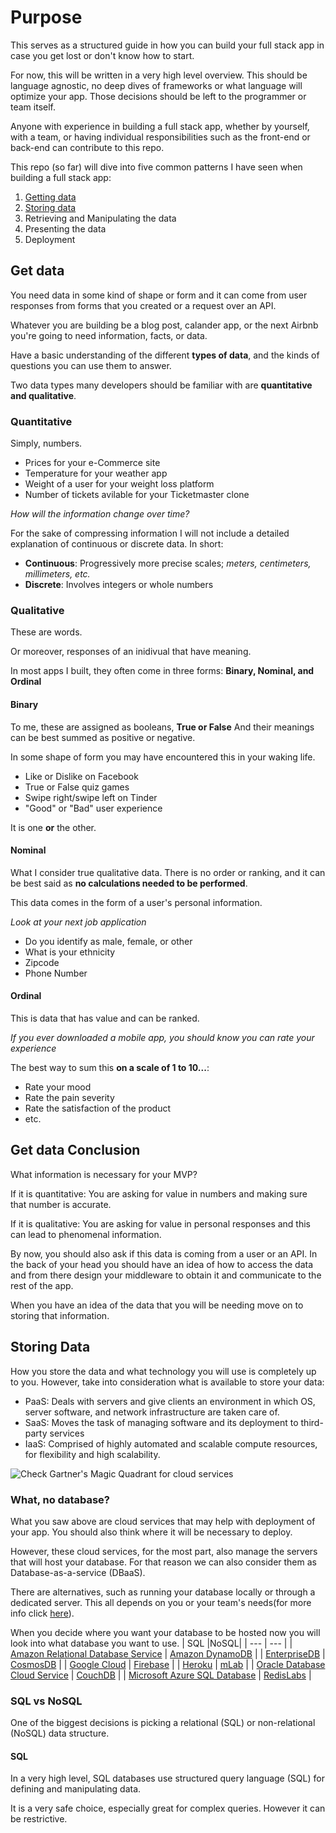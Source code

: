 # Purpose

This serves as a structured guide in how you can build your full stack app in case you get lost or don't know how to start.

For now, this will be written in a very high level overview. This should be language agnostic, no deep dives of frameworks or what language will optimize your app. Those decisions should be left to the programmer or team itself.

Anyone with experience in building a full stack app, whether by yourself, with a team, or having individual responsibilities such as the front-end or back-end can contribute to this repo.

This repo (so far) will dive into five common patterns I have seen when building a full stack app:
1. [Getting data](https://github.com/AGS1130/full-stack-app/blob/master/README.md#get-data)
2. [Storing data](https://github.com/AGS1130/full-stack-app/blob/master/README.md#storing-data)
3. Retrieving and Manipulating the data
4. Presenting the data
5. Deployment

## Get data
You need data in some kind of shape or form and it can come from user responses from forms that you created or a request over an API.

Whatever you are building be a blog post, calander app, or the next Airbnb you're going to need information, facts, or data.

Have a basic understanding of the different __types of data__, and the kinds of questions you can use them to answer.

Two data types many developers should be familiar with are __quantitative and qualitative__.

### Quantitative
Simply, numbers.

* Prices for your e-Commerce site
* Temperature for your weather app
* Weight of a user for your weight loss platform
* Number of tickets avilable for your Ticketmaster clone

*How will the information change over time?*

For the sake of compressing information I will not include a detailed explanation of continuous or discrete data.
In short:

* __Continuous__: Progressively more precise scales; *meters, centimeters, millimeters, etc.*
* __Discrete__: Involves integers or whole numbers

### Qualitative
These are words.

Or moreover, responses of an inidivual that have meaning.

In most apps I built, they often come in three forms:
__Binary, Nominal, and Ordinal__

#### Binary
To me, these are assigned as booleans, __True or False__
And their meanings can be best summed as positive or negative.

In some shape of form you may have encountered this in your waking life.
* Like or Dislike on Facebook
* True or False quiz games
* Swipe right/swipe left on Tinder
* "Good" or "Bad" user experience

It is one __or__ the other.

#### Nominal
What I consider true qualitative data.
There is no order or ranking, and it can be best said as __no calculations needed to be performed__.

This data comes in the form of a user's personal information.

*Look at your next job application*

* Do you identify as male, female, or other
* What is your ethnicity
* Zipcode
* Phone Number

#### Ordinal
This is data that has value and can be ranked.

*If you ever downloaded a mobile app, you should know you can rate your experience*

The best way to sum this __on a scale of 1 to 10...__:

* Rate your mood
* Rate the pain severity
* Rate the satisfaction of the product
* etc.

## Get data Conclusion
What information is necessary for your MVP?

If it is quantitative:
You are asking for value in numbers and making sure that number is accurate.

If it is qualitative:
You are asking for value in personal responses and this can lead to phenomenal information.

By now, you should also ask if this data is coming from a user or an API. In the back of your head you should have an idea of how to access the data and from there design your middleware to obtain it and communicate to the rest of the app.

When you have an idea of the data that you will be needing move on to storing that information.

## Storing Data
How you store the data and what technology you will use is completely up to you. However, take into consideration what is available to store your data:

* PaaS: Deals with servers and give clients an environment in which OS, server software, and network infrastructure are taken care of.
* SaaS: Moves the task of managing software and its deployment to third-party services
* IaaS: Comprised of highly automated and scalable compute resources, for flexibility and high scalability.

![Check Gartner's Magic Quadrant for cloud services](https://a.disquscdn.com/uploads/mediaembed/images/3408/2416/original.jpg?w=800&h "Look @ Gartner's Magic Quadrant")

### What, no database?
What you saw above are cloud services that may help with deployment of your app. You should also think where it will be necessary to deploy. 

However, these cloud services, for the most part, also manage the servers that will host your database.
For that reason we can also consider them as Database-as-a-service (DBaaS).

There are alternatives, such as running your database locally or through a dedicated server. This all depends on you or your team's needs(for more info click [here](https://www.rackspace.com/en-us/cloud/cloud-computing/cloud-vs-dedicated)).

When you decide where you want your database to be hosted now you will look into what database you want to use.
| SQL |NoSQL|
| --- | --- |
| [Amazon Relational Database Service](https://aws.amazon.com/rds/)              | [Amazon DynamoDB](https://aws.amazon.com/dynamodb/) |
| [EnterpriseDB](https://www.enterprisedb.com/)                        | [CosmosDB](https://docs.microsoft.com/en-us/azure/cosmos-db/) |
| [Google Cloud](https://cloud.google.com/)                                                | [Firebase](https://firebase.google.com)   |
| [Heroku](https://www.heroku.com/postgres)                                                | [mLab](https://mlab.com/)                 |
| [Oracle Database Cloud Service](https://cloud.oracle.com/database)                       | [CouchDB](https://couchdb.apache.org/)    |
| [Microsoft Azure SQL Database](https://azure.microsoft.com/en-us/services/sql-database/) | [RedisLabs](https://redislabs.com/)       |

### SQL vs NoSQL
One of the biggest decisions is picking a relational (SQL) or non-relational (NoSQL) data structure.

#### SQL
In a very high level, SQL databases use structured query language (SQL) for defining and manipulating data.

It is a very safe choice, especially great for complex queries. However it can be restrictive. 
